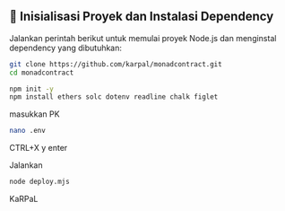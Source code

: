 ## 🔧 Inisialisasi Proyek dan Instalasi Dependency

Jalankan perintah berikut untuk memulai proyek Node.js dan menginstal dependency yang dibutuhkan:
```bash
git clone https://github.com/karpal/monadcontract.git
cd monadcontract
```
```bash
npm init -y
npm install ethers solc dotenv readline chalk figlet
```
masukkan PK
```bash
nano .env
```
CTRL+X y enter

Jalankan

```bash
node deploy.mjs
```

KaRPaL
